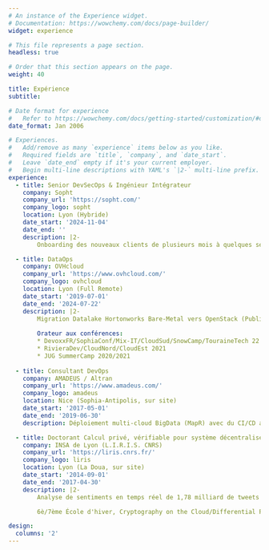 ```yaml
---
# An instance of the Experience widget.
# Documentation: https://wowchemy.com/docs/page-builder/
widget: experience

# This file represents a page section.
headless: true

# Order that this section appears on the page.
weight: 40

title: Expérience
subtitle:

# Date format for experience
#   Refer to https://wowchemy.com/docs/getting-started/customization/#datetime-options
date_format: Jan 2006

# Experiences.
#   Add/remove as many `experience` items below as you like.
#   Required fields are `title`, `company`, and `date_start`.
#   Leave `date_end` empty if it's your current employer.
#   Begin multi-line descriptions with YAML's `|2-` multi-line prefix.
experience:
  - title: Senior DevSecOps & Ingénieur Intégrateur
    company: Sopht
    company_url: 'https://sopht.com/'
    company_logo: sopht
    location: Lyon (Hybride)
    date_start: '2024-11-04'
    date_end: ''
    description: |2-
        Onboarding des nouveaux clients de plusieurs mois à quelques semaines. Authentification des applications Streamlit via Keycloak, MàJ Infra/Kubernetes/Keycloak. PoC ElasticSearch Serverless. Roadmap Scaleway vers AWS. Mise en conformité pour la certification ISO 27001

  - title: DataOps
    company: OVHcloud
    company_url: 'https://www.ovhcloud.com/'
    company_logo: ovhcloud
    location: Lyon (Full Remote)
    date_start: '2019-07-01'
    date_end: '2024-07-22'
    description: |2-
        Migration Datalake Hortonworks Bare-Metal vers OpenStack (Public Cloud) et des agents de réplication de Mesos Marathon vers Kubernetes, Industrialisation, ITIL, "Shift Left Security"
        
        Orateur aux conférences:
        * DevoxxFR/SophiaConf/Mix-IT/CloudSud/SnowCamp/TouraineTech 22
        * RivieraDev/CloudNord/CloudEst 2021
        * JUG SummerCamp 2020/2021
        
  - title: Consultant DevOps
    company: AMADEUS / Altran
    company_url: 'https://www.amadeus.com/'
    company_logo: amadeus
    location: Nice (Sophia-Antipolis, sur site)
    date_start: '2017-05-01'
    date_end: '2019-06-30'
    description: Déploiement multi-cloud BigData (MapR) avec du CI/CD ainsi Terraform/Vault, suivant 12 factors & les principees ITIL. Migration MapR 3 à 5, Puppet vers Ansible. Conformité PCI-DSS 

  - title: Doctorant Calcul privé, vérifiable pour système décentralisé
    company: INSA de Lyon (L.I.R.I.S. CNRS)
    company_url: 'https://liris.cnrs.fr/'
    company_logo: liris
    location: Lyon (La Doua, sur site)
    date_start: '2014-09-01'
    date_end: '2017-04-30'
    description: |2-
        Analyse de sentiments en temps réel de 1,78 milliard de tweets (48h) pendant les débats Trump-Clinton, infra multi-cloud avec de l'autoscaling (Vert.X/Kubernetes/AWS/GCP/Azure)

        6è/7ème École d'hiver, Cryptography on the Cloud/Differential Privacy, BIU Tel Aviv/Israel

design:
  columns: '2'
---
```

